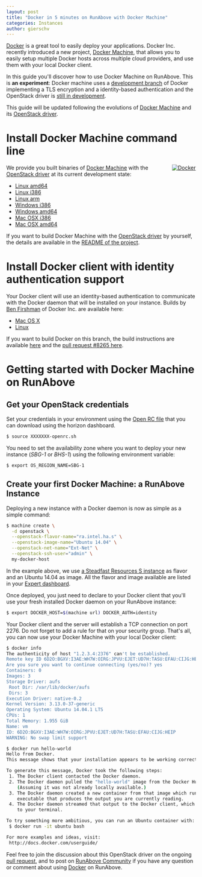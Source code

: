 ```yaml
---
layout: post
title: "Docker in 5 minutes on RunAbove with Docker Machine"
categories: Instances
author: gierschv
---
```


[Docker](http://www.docker.com) is a great tool to easily deploy your
applications. Docker Inc. recently introduced a new project,
[Docker Machine](https://github.com/docker/machine),
that allows you to easily setup multiple Docker hosts across multiple cloud providers,
and use them with your local Docker client.

In this guide you'll discover how to use Docker Machine on RunAbove. This is **an
experiment**: Docker machine uses a [development branch](https://github.com/docker/docker/pull/8265)
of Docker implementing a TLS encryption and a identity-based authentication and
the OpenStack driver is [still in development](https://github.com/docker/machine/pull/73).

This guide will be updated following the evolutions of [Docker Machine](https://github.com/docker/machine)
and its [OpenStack driver](https://github.com/docker/machine/pull/73).

# Install Docker Machine command line

<div style="float:right; margin-left: 15px;">
	<a href="https://github.com/docker/machine">
		<img src="/kb/images/2014-12-12-docker-in-5-minutes-on-runabove-with-docker-machine/docker-logo.png" alt="Docker" />
	</a>
</div>

We provide you built binaries of [Docker Machine](https://github.com/docker/machine)
with the [OpenStack driver](https://github.com/docker/machine/pull/73) at its
current development state:

* [Linux amd64](https://storage.sbg-1.runabove.io/v1/AUTH_d186206b24cd46b1a842bbd76ee11f8e/docker-machine/machine_linux_amd64)
* [Linux i386](https://storage.sbg-1.runabove.io/v1/AUTH_d186206b24cd46b1a842bbd76ee11f8e/docker-machine/machine_linux_386)
* [Linux arm](https://storage.sbg-1.runabove.io/v1/AUTH_d186206b24cd46b1a842bbd76ee11f8e/docker-machine/machine_linux_arm)
* [Windows i386](https://storage.sbg-1.runabove.io/v1/AUTH_d186206b24cd46b1a842bbd76ee11f8e/docker-machine/machine_windows_386.exe)
* [Windows amd64](https://storage.sbg-1.runabove.io/v1/AUTH_d186206b24cd46b1a842bbd76ee11f8e/docker-machine/machine_windows_amd64.exe)
* [Mac OSX i386](https://storage.sbg-1.runabove.io/v1/AUTH_d186206b24cd46b1a842bbd76ee11f8e/docker-machine/machine_darwin_386)
* [Mac OSX amd64](https://storage.sbg-1.runabove.io/v1/AUTH_d186206b24cd46b1a842bbd76ee11f8e/docker-machine/machine_darwin_amd64)

If you want to build Docker Machine with the [OpenStack driver](https://github.com/docker/machine/pull/73)
by yourself, the details are available in the [README of the project](https://github.com/docker/machine/blob/master/README.md).

# Install Docker client with identity authentication support

Your Docker client will use an identity-based authentication to communicate with
the Docker daemon that will be installed on your instance. Builds by
[Ben Firshman](https://github.com/bfirsh) of Docker Inc. are available here:

* [Mac OS X](https://bfirsh.s3.amazonaws.com/docker/darwin/docker-1.3.1-dev-identity-auth) 
* [Linux](https://bfirsh.s3.amazonaws.com/docker/linux/docker-1.3.1-dev-identity-auth)

If you want to build Docker on this branch, the build instructions are available
[here](https://docs.docker.com/contributing/devenvironment/) and the
[pull request #8265 here](https://github.com/docker/docker/pull/8265).

# Getting started with Docker Machine on RunAbove

## Get your OpenStack credentials

Set your credentials in your environment using the [Open RC
file](https://manager.runabove.com/horizon/project/access_and_security/api_access/openrc/)
that you can download using the horizon dashboard.

```bash
$ source XXXXXXX-openrc.sh
```
You need to set the availability zone where you want to deploy your new instance
(*SBG-1* or *BHS-1*) using the following environment variable:

```bash
$ export OS_REGION_NAME=SBG-1
```

## Create your first Docker Machine: a RunAbove Instance

Deploying a new instance with a Docker daemon is now as simple as a simple command:

```bash
$ machine create \
  -d openstack \
  --openstack-flavor-name="ra.intel.ha.s" \
  --openstack-image-name="Ubuntu 14.04" \
  --openstack-net-name="Ext-Net" \
  --openstack-ssh-user="admin" \
  my-docker-host
```

In the example above, we use [a Steadfast Resources S instance](https://www.runabove.com)
as flavor and an Ubuntu 14.04 as image. All the flavor and image available are
listed in your [Expert dashboard](https://cloud.runabove.com/horizon/).

Once deployed, you just need to declare to your Docker client that you'll use
your fresh installed Docker daemon on your RunAbove instance:

```bash
$ export DOCKER_HOST=$(machine url) DOCKER_AUTH=identity
```

Your Docker client and the server will establish a TCP connection on port 2276.
Do not forget to add a rule for that on your security group. That's all, you
can now use your Docker Machine with your local Docker client:

```bash
$ docker info
The authenticity of host "1.2.3.4:2376" can't be established.
Remote key ID 6D2O:BGXV:I3AE:WH7W:OIRG:JPVU:EJET:UD7H:TASU:EFAU:CIJG:HEIP
Are you sure you want to continue connecting (yes/no)? yes
Containers: 0
Images: 3
Storage Driver: aufs
 Root Dir: /var/lib/docker/aufs
 Dirs: 3
Execution Driver: native-0.2
Kernel Version: 3.13.0-37-generic
Operating System: Ubuntu 14.04.1 LTS
CPUs: 1
Total Memory: 1.955 GiB
Name: vm
ID: 6D2O:BGXV:I3AE:WH7W:OIRG:JPVU:EJET:UD7H:TASU:EFAU:CIJG:HEIP
WARNING: No swap limit support
```

```bash
$ docker run hello-world
Hello from Docker.
This message shows that your installation appears to be working correctly.

To generate this message, Docker took the following steps:
 1. The Docker client contacted the Docker daemon.
 2. The Docker daemon pulled the "hello-world" image from the Docker Hub.
    (Assuming it was not already locally available.)
 3. The Docker daemon created a new container from that image which runs the
    executable that produces the output you are currently reading.
 4. The Docker daemon streamed that output to the Docker client, which sent it
    to your terminal.

To try something more ambitious, you can run an Ubuntu container with:
 $ docker run -it ubuntu bash

For more examples and ideas, visit:
 http://docs.docker.com/userguide/
```

Feel free to join the discussion about this OpenStack driver on the ongoing
[pull request](https://github.com/docker/machine/pull/73), and to post on [RunAbove
Community](https://community.runabove.com/share/) if you have any question or
comment about using [Docker](http://www.docker.com) on RunAbove.
